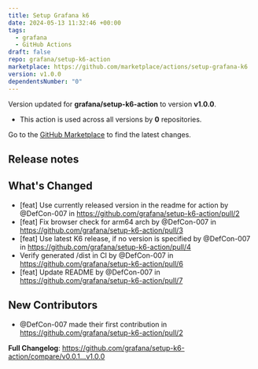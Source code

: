 ```yaml
---
title: Setup Grafana k6
date: 2024-05-13 11:32:46 +00:00
tags:
  - grafana
  - GitHub Actions
draft: false
repo: grafana/setup-k6-action
marketplace: https://github.com/marketplace/actions/setup-grafana-k6
version: v1.0.0
dependentsNumber: "0"
---
```



Version updated for **grafana/setup-k6-action** to version **v1.0.0**.
- This action is used across all versions by **0** repositories.

Go to the [GitHub Marketplace](https://github.com/marketplace/actions/setup-grafana-k6) to find the latest changes.

## Release notes

## What's Changed
* [feat] Use currently released version in the readme for action by @DefCon-007 in https://github.com/grafana/setup-k6-action/pull/2
* [feat] Fix browser check for arm64 arch by @DefCon-007 in https://github.com/grafana/setup-k6-action/pull/3
* [feat] Use latest K6 release, if no version is specified by @DefCon-007 in https://github.com/grafana/setup-k6-action/pull/4
* Verify generated /dist in CI by @DefCon-007 in https://github.com/grafana/setup-k6-action/pull/6
* [feat] Update README by @DefCon-007 in https://github.com/grafana/setup-k6-action/pull/7

## New Contributors
* @DefCon-007 made their first contribution in https://github.com/grafana/setup-k6-action/pull/2

**Full Changelog**: https://github.com/grafana/setup-k6-action/compare/v0.0.1...v1.0.0
